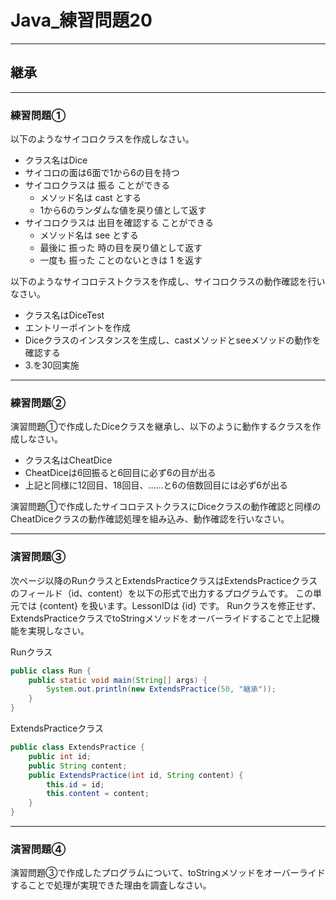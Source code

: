 # Java_練習問題20

---

## 継承

---

### 練習問題①

以下のようなサイコロクラスを作成しなさい。

* クラス名はDice
* サイコロの面は6面で1から6の目を持つ
* サイコロクラスは 振る ことができる
  * メソッド名は cast とする
  * 1から6のランダムな値を戻り値として返す
* サイコロクラスは 出目を確認する ことができる
  * メソッド名は see とする
  * 最後に 振った 時の目を戻り値として返す
  * 一度も 振った ことのないときは 1 を返す

以下のようなサイコロテストクラスを作成し、サイコロクラスの動作確認を行いなさい。

* クラス名はDiceTest
* エントリーポイントを作成
* Diceクラスのインスタンスを生成し、castメソッドとseeメソッドの動作を確認する
* 3.を30回実施

---

### 練習問題②

演習問題①で作成したDiceクラスを継承し、以下のように動作するクラスを作成しなさい。

* クラス名はCheatDice
* CheatDiceは6回振ると6回目に必ず6の目が出る
* 上記と同様に12回目、18回目、……と6の倍数回目には必ず6が出る

演習問題①で作成したサイコロテストクラスにDiceクラスの動作確認と同様のCheatDiceクラスの動作確認処理を組み込み、動作確認を行いなさい。

---

### 演習問題③

次ページ以降のRunクラスとExtendsPracticeクラスはExtendsPracticeクラスのフィールド（id、content）を以下の形式で出力するプログラムです。
この単元では {content} を扱います。LessonIDは {id} です。
Runクラスを修正せず、 ExtendsPracticeクラスでtoStringメソッドをオーバーライドすることで上記機能を実現しなさい。

Runクラス

```java
public class Run {
    public static void main(String[] args) {
        System.out.println(new ExtendsPractice(50, "継承"));
    }
}
```

ExtendsPracticeクラス

```java
public class ExtendsPractice {
    public int id;
    public String content;
    public ExtendsPractice(int id, String content) {
        this.id = id;
        this.content = content;
    }
}
```

---

### 演習問題④

演習問題③で作成したプログラムについて、toStringメソッドをオーバーライドすることで処理が実現できた理由を調査しなさい。
